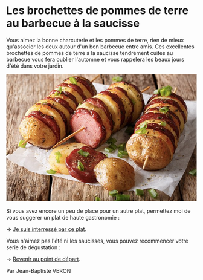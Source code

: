 # Les brochettes de pommes de terre au barbecue à la saucisse

Vous aimez la bonne charcuterie et les pommes de terre, rien de mieux qu'associer les deux autour d'un bon barbecue entre amis. Ces excellentes brochettes de pommes de terre à la saucisse tendrement cuites au barbecue vous fera oublier l'automne et vous rappelera les beaux jours d'été dans votre jardin.

![alt text](/images/Plat8.jpg)

Si vous avez encore un peu de place pour un autre plat, permettez moi de vous suggerer un plat de haute gastronomie :

-> [Je suis interressé par ce plat](https://github.com/cfourcaud/TP2_GRP3_Labyrinthe/blob/main/game-over.md "J'ai encore faim").

Vous n'aimez pas l'été ni les saucisses, vous pouvez recommencer votre serie de dégustation :

-> [Revenir au point de départ](https://github.com/cfourcaud/TP2_GRP3_Labyrinthe/blob/main/index.md "Revenir au point de départ").

Par Jean-Baptiste VERON
